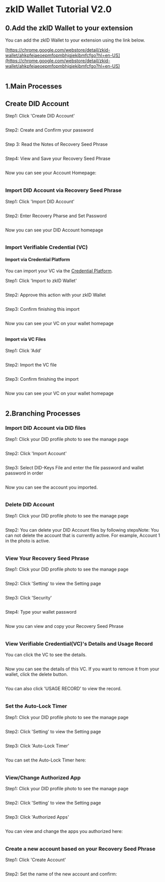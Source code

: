 # zkID Wallet Tutorial V2.0

## 0.Add the zkID Wallet to your extension

You can add the zkID Wallet to your extension using the link below.

[https://chrome.google.com/webstore/detail/zkid-wallet/ahkpfejaeoepmfopmbhjgjekibmfcfgo?hl=en-US](https://chrome.google.com/webstore/detail/zkid-wallet/ahkpfejaeoepmfopmbhjgjekibmfcfgo?hl=en-US)

<figure><img src=".gitbook/assets/1.png" alt=""><figcaption></figcaption></figure>

## 1.Main Processes

## Create DID Account

Step1: Click 'Create DID Account'

<figure><img src=".gitbook/assets/2.png" alt=""><figcaption></figcaption></figure>

Step2: Create and Confirm your password

<figure><img src=".gitbook/assets/3.png" alt=""><figcaption></figcaption></figure>

Step 3: Read the Notes of Recovery Seed Phrase

<figure><img src=".gitbook/assets/4.png" alt=""><figcaption></figcaption></figure>

Step4: View and Save your Recovery Seed Phrase

<figure><img src=".gitbook/assets/5.png" alt=""><figcaption></figcaption></figure>

Now you can see your Account Homepage:

<figure><img src=".gitbook/assets/6.png" alt=""><figcaption></figcaption></figure>

### Import DID Account via Recovery Seed Phrase

Step1: Click 'Import DID Account'

<figure><img src=".gitbook/assets/7.png" alt=""><figcaption></figcaption></figure>

Step2: Enter Recovery Pharse and Set Password

<figure><img src=".gitbook/assets/8.png" alt=""><figcaption></figcaption></figure>

Now you can see your DID Account homepage

<figure><img src=".gitbook/assets/9.png" alt=""><figcaption></figcaption></figure>

### Import Verifiable Credential (VC)

#### Import via Credential Platform

You can import your VC via the [Credential Platform](https://cred.zkid.app/#/claimer/claims).

Step1: Click 'Import to zkID Wallet'

<figure><img src=".gitbook/assets/10.png" alt=""><figcaption></figcaption></figure>

Step2: Approve this action with your zkID Wallet

<figure><img src=".gitbook/assets/11.png" alt=""><figcaption></figcaption></figure>

Step3: Confirm finishing this import

<figure><img src=".gitbook/assets/12.png" alt=""><figcaption></figcaption></figure>

Now you can see your VC on your wallet homepage

<figure><img src=".gitbook/assets/13.png" alt=""><figcaption></figcaption></figure>

#### Import via VC Files

Step1: Click 'Add'

<figure><img src=".gitbook/assets/14.png" alt=""><figcaption></figcaption></figure>

Step2: Import the VC file

<figure><img src=".gitbook/assets/15.png" alt=""><figcaption></figcaption></figure>

Step3: Confirm finishing the import

<figure><img src=".gitbook/assets/16.png" alt=""><figcaption></figcaption></figure>

Now you can see your VC on your wallet homepage

<figure><img src=".gitbook/assets/17.png" alt=""><figcaption></figcaption></figure>

## 2.Branching Processes

### Import DID Account via DID files

Step1: Click your DID profile photo to see the manage page

<figure><img src=".gitbook/assets/21.png" alt=""><figcaption></figcaption></figure>

Step2: Click 'Import Account'

<figure><img src=".gitbook/assets/22.png" alt=""><figcaption></figcaption></figure>

Step3: Select DID-Keys File and enter the file password and wallet password in order

<figure><img src=".gitbook/assets/23.png" alt=""><figcaption></figcaption></figure>

Now you can see the account you imported.

<figure><img src=".gitbook/assets/24.png" alt=""><figcaption></figcaption></figure>

### Delete DID Account

Step1: Click your DID profile photo to see the manage page

<figure><img src=".gitbook/assets/25.png" alt=""><figcaption></figcaption></figure>

Step2: You can delete your DID Account files by following stepsNote: You can not delete the account that is currently active. For example, Account 1 in the photo is active.

<figure><img src=".gitbook/assets/26.png" alt=""><figcaption></figcaption></figure>

### View Your Recovery Seed Phrase

Step1: Click your DID profile photo to see the manage page

<figure><img src=".gitbook/assets/25.png" alt=""><figcaption></figcaption></figure>

Step2: Click 'Setting' to view the Setting page

<figure><img src=".gitbook/assets/28.png" alt=""><figcaption></figcaption></figure>

Step3: Click 'Security'

<figure><img src=".gitbook/assets/29.png" alt=""><figcaption></figcaption></figure>

Step4: Type your wallet password

<figure><img src=".gitbook/assets/30.png" alt=""><figcaption></figcaption></figure>

Now you can view and copy your Recovery Seed Phrase

<figure><img src=".gitbook/assets/31.png" alt=""><figcaption></figcaption></figure>

### View Verifiable Credential(VC)'s Details and Usage Record

You can click the VC to see the details.

<figure><img src=".gitbook/assets/32.png" alt=""><figcaption></figcaption></figure>

Now you can see the details of this VC. If you want to remove it from your wallet, click the delete button.

<figure><img src=".gitbook/assets/33.png" alt=""><figcaption></figcaption></figure>

You can also click 'USAGE RECORD' to view the record.

<figure><img src=".gitbook/assets/34.png" alt=""><figcaption></figcaption></figure>

### Set the Auto-Lock Timer

Step1: Click your DID profile photo to see the manage page

<figure><img src=".gitbook/assets/35.png" alt=""><figcaption></figcaption></figure>

Step2: Click 'Setting' to view the Setting page

<figure><img src=".gitbook/assets/36.png" alt=""><figcaption></figcaption></figure>



Step3: Click 'Auto-Lock Timer'

<figure><img src=".gitbook/assets/37.png" alt=""><figcaption></figcaption></figure>

You can set the Auto-Lock Timer here:

<figure><img src=".gitbook/assets/38.png" alt=""><figcaption></figcaption></figure>

### View/Change Authorized App

Step1: Click your DID profile photo to see the manage page

<figure><img src=".gitbook/assets/39.png" alt=""><figcaption></figcaption></figure>

Step2: Click 'Setting' to view the Setting page

<figure><img src=".gitbook/assets/40.png" alt=""><figcaption></figcaption></figure>



Step3: Click 'Authorized Apps'

<figure><img src=".gitbook/assets/41.png" alt=""><figcaption></figcaption></figure>



You can view and change the apps you authorized here:

<figure><img src=".gitbook/assets/42.png" alt=""><figcaption></figcaption></figure>

### Create a new account based on your Recovery Seed Phrase

Step1: Click 'Create Account'

<figure><img src=".gitbook/assets/43.png" alt=""><figcaption></figcaption></figure>

Step2: Set the name of the new account and confirm:

<figure><img src=".gitbook/assets/44.png" alt=""><figcaption></figcaption></figure>
